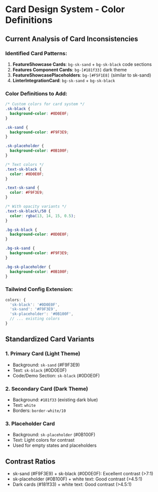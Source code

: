 # Card Design System - Color Definitions

## Current Analysis of Card Inconsistencies

### Identified Card Patterns:
1. **FeatureShowcase Cards**: `bg-sk-sand` + `bg-sk-black` code sections
2. **Features Component Cards**: `bg-[#181f33]` dark theme
3. **FeatureShowcasePlaceholders**: `bg-[#F5F1E8]` (similar to sk-sand)
4. **LinterIntegrationCard**: `bg-sk-sand` + `bg-sk-black`

### Color Definitions to Add:

```css
/* Custom colors for card system */
.sk-black {
  background-color: #0D0E0F;
}

.sk-sand {
  background-color: #F9F3E9;
}

.sk-placeholder {
  background-color: #0B100F;
}

/* Text colors */
.text-sk-black {
  color: #0D0E0F;
}

.text-sk-sand {
  color: #F9F3E9;
}

/* With opacity variants */
.text-sk-black\/50 {
  color: rgba(13, 14, 15, 0.5);
}

.bg-sk-black {
  background-color: #0D0E0F;
}

.bg-sk-sand {
  background-color: #F9F3E9;
}

.bg-sk-placeholder {
  background-color: #0B100F;
}
```

### Tailwind Config Extension:
```typescript
colors: {
  'sk-black': '#0D0E0F',
  'sk-sand': '#F9F3E9', 
  'sk-placeholder': '#0B100F',
  // ... existing colors
}
```

## Standardized Card Variants

### 1. Primary Card (Light Theme)
- Background: `sk-sand` (#F9F3E9)
- Text: `sk-black` (#0D0E0F)
- Code/Demo Section: `sk-black` (#0D0E0F)

### 2. Secondary Card (Dark Theme)  
- Background: `#181f33` (existing dark blue)
- Text: `white`
- Borders: `border-white/10`

### 3. Placeholder Card
- Background: `sk-placeholder` (#0B100F)
- Text: Light colors for contrast
- Used for empty states and placeholders

## Contrast Ratios
- sk-sand (#F9F3E9) + sk-black (#0D0E0F): Excellent contrast (>7:1)
- sk-placeholder (#0B100F) + white text: Good contrast (>4.5:1)
- Dark cards (#181f33) + white text: Good contrast (>4.5:1)